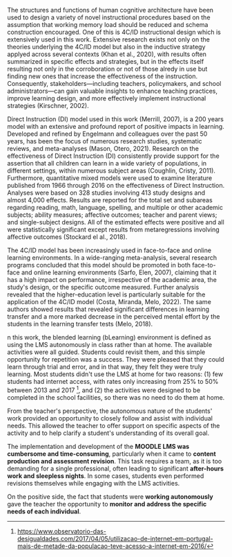 The structures and functions of human cognitive architecture have been used to design a variety of novel instructional procedures based on the assumption that working memory load should be reduced and schema construction encouraged. One of this is 4C/ID instructional design which is extensively used in this work. Extensive research exists not only on the theories underlying the 4C/ID model but also in the inductive strategy applyed across several contexts (Khan et al., 2020), with results often summarized in specific effects and strategies, but in the effects itself resulting not only in the corroboration or not of those alredy in use but finding new ones that increase the effectiveness of the instruction. Consequently, stakeholders—including teachers, policymakers, and school administrators—can gain valuable insights to enhance teaching practices, improve learning design, and more effectively implement instructional strategies (Kirschner, 2002).

Direct Instruction (DI) model used in this work (Merrill, 2007), is a 200 years model with an extensive and profound report of positive impacts in learning. Developed and refined by Engelmann and colleagues over the past 50 years, has been the focus of numerous research studies, systematic reviews, and meta-analyses (Mason, Otero, 2021). Research on the effectiveness of Direct Instruction (DI) consistently provide support for the assertion that all children can learn in a wide variety of populations, in different settings, within numerous subject areas (Coughlin, Cristy, 2011). Furthermore, quantitative mixed models were used to examine literature published from 1966 through 2016 on the effectiveness of Direct Instruction. Analyses were based on 328 studies involving 413 study designs and almost 4,000 effects. Results are reported for the total set and subareas regarding reading, math, language, spelling, and multiple or other academic subjects; ability measures; affective outcomes; teacher and parent views; and single-subject designs. All of the estimated effects were positive and all were statistically significant except results from metaregressions involving affective outcomes (Stockard el al., 2018).

The 4C/ID model has been increasingly used in face-to-face and online learning environments. In a wide-ranging meta-analysis, several research programs concluded that this model should be promoted in both face-to-face and online learning environments (Sarfo, Elen, 2007), claiming that it has a high impact on performance, irrespective of the academic area, the study's design, or the specific outcome measured. Further analysis revealed that the higher-education level is particularly suitable for the application of the 4C/ID model (Costa, Miranda, Melo, 2022). The same authors showed results that revealed significant differences in learning transfer and a more marked decrease in the perceived mental effort by the students in the learning transfer tests (Melo, 2018).

n this work, the blended learning (bLearning) environment is defined as using the LMS autonomously in class rather than at home. The available activities were all guided. Students could revisit them, and this simple opportunity for repetition was a success. They were pleased that they could learn through trial and error, and in that way, they felt they were truly learning. Most students didn't use the LMS at home for two reasons: (1) few students had internet access, with rates only increasing from 25% to 50% between 2013 and 2017 [^STATEOFTHEART-1], and (2) the activities were designed to be completed in the school facilities, so there was no need to do them at home.

[^STATEOFTHEART-1]:https://www.observatorio-das-desigualdades.com/2017/04/05/utilizacao-de-internet-em-portugal-mais-de-metade-da-populacao-teve-acesso-a-internet-em-2016/

From the teacher's perspective, the autonomous nature of the students' work provided an opportunity to closely follow and assist with individual needs. This allowed the teacher to offer support on specific aspects of the activity and to help clarify a student's understanding of its overall goal.

The implementation and development of the **MOODLE LMS was cumbersome and time-consuming**, particularly when it came to **content production and assessment revision**. This task requires a team, as it is too demanding for a single professional, often leading to significant **after-hours work and sleepless nights**. In some cases, students even performed revisions themselves while engaging with the LMS activities.

On the positive side, the fact that students were **working autonomously** gave the teacher the opportunity to **monitor and address the specific needs of each individual**.
